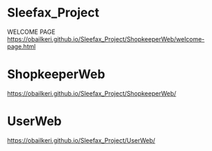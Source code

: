# Sleefax_Project

WELCOME PAGE
https://obailkeri.github.io/Sleefax_Project/ShopkeeperWeb/welcome-page.html

# ShopkeeperWeb
https://obailkeri.github.io/Sleefax_Project/ShopkeeperWeb/

# UserWeb
https://obailkeri.github.io/Sleefax_Project/UserWeb/
